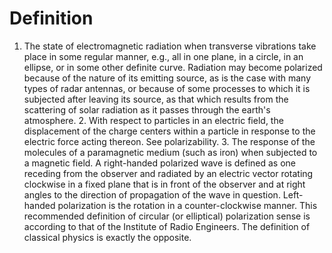 # Definition

1.  The state of electromagnetic radiation when transverse vibrations
    take place in some regular manner, e.g., all in one plane, in a
    circle, in an ellipse, or in some other definite curve. Radiation
    may become polarized because of the nature of its emitting source,
    as is the case with many types of radar antennas, or because of some
    processes to which it is subjected after leaving its source, as that
    which results from the scattering of solar radiation as it passes
    through the earth's atmosphere. 2. With respect to particles in an
    electric field, the displacement of the charge centers within a
    particle in response to the electric force acting thereon. See
    polarizability. 3. The response of the molecules of a paramagnetic
    medium (such as iron) when subjected to a magnetic field. A
    right-handed polarized wave is defined as one receding from the
    observer and radiated by an electric vector rotating clockwise in a
    fixed plane that is in front of the observer and at right angles to
    the direction of propagation of the wave in question. Left-handed
    polarization is the rotation in a counter-clockwise manner. This
    recommended definition of circular (or elliptical) polarization
    sense is according to that of the Institute of Radio Engineers. The
    definition of classical physics is exactly the opposite.
